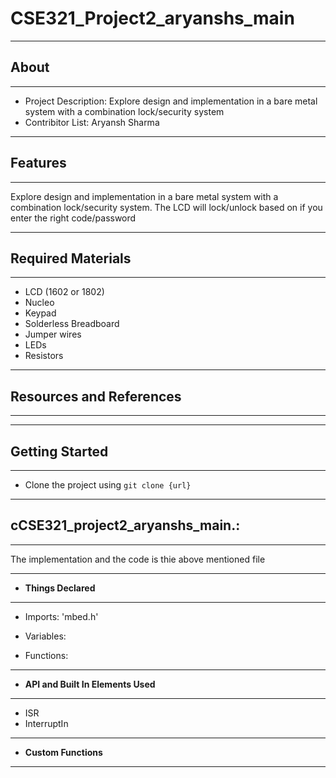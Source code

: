 # CSE321_Project2_aryanshs_main

-------------------
## About
-------------------
- Project Description: Explore design and implementation in a bare metal system with a combination lock/security
system
- Contribitor List: Aryansh Sharma


--------------------
## Features
--------------------
Explore design and implementation in a bare metal system with a combination lock/security
system. The LCD will lock/unlock based on if you enter the right code/password

--------------------
## Required Materials
--------------------
- LCD (1602 or 1802)
- Nucleo
- Keypad
- Solderless Breadboard
- Jumper wires
- LEDs
- Resistors

--------------------
## Resources and References
--------------------


--------------------
## Getting Started
--------------------
- Clone the project using `git clone {url}`

--------------------
## cCSE321_project2_aryanshs_main.:
--------------------
The implementation and the code is thie above mentioned file

----------
- **Things Declared**
----------
  - Imports:
    'mbed.h'
    
  - Variables:
   
    
  - Functions:
    

----------
- **API and Built In Elements Used**
----------
  - ISR
  - InterruptIn
----------
- **Custom Functions**
----------



